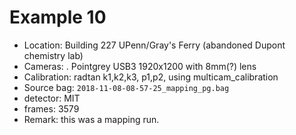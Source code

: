 # Example 10

- Location: Building 227 UPenn/Gray's Ferry (abandoned Dupont chemistry lab)
- Cameras:
   . Pointgrey USB3 1920x1200 with 8mm(?) lens
- Calibration: radtan k1,k2,k3, p1,p2, using multicam_calibration
- Source bag: ``2018-11-08-08-57-25_mapping_pg.bag``
- detector: MIT
- frames: 3579
- Remark: this was a mapping run.

